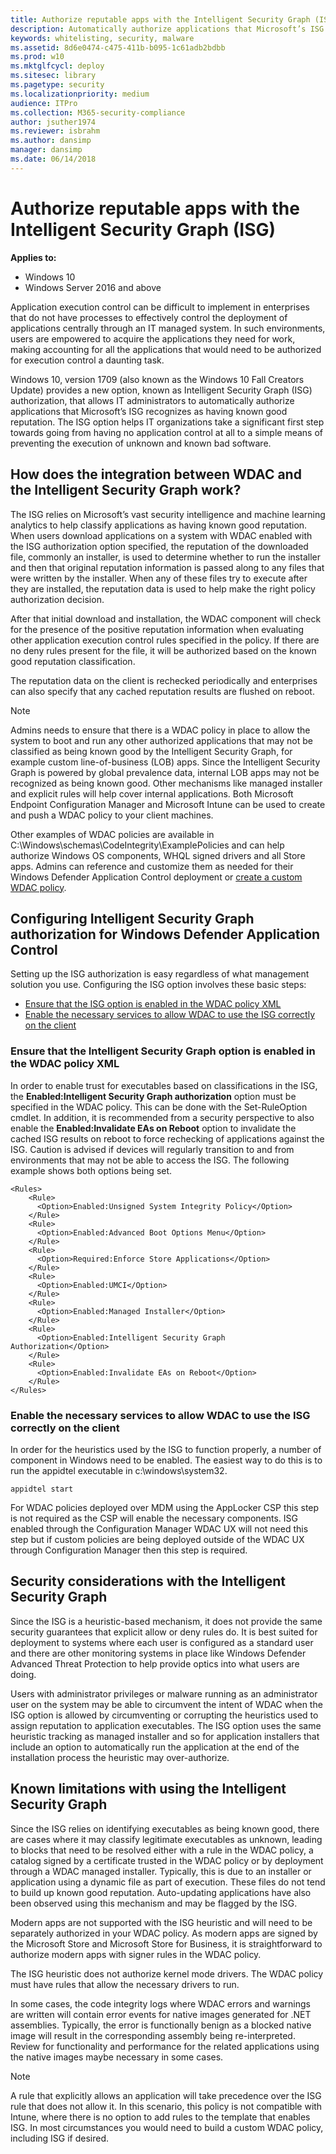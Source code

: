 ```yaml
---
title: Authorize reputable apps with the Intelligent Security Graph (ISG) (Windows 10)
description: Automatically authorize applications that Microsoft’s ISG recognizes as having known good reputation.
keywords: whitelisting, security, malware
ms.assetid: 8d6e0474-c475-411b-b095-1c61adb2bdbb
ms.prod: w10
ms.mktglfcycl: deploy
ms.sitesec: library
ms.pagetype: security
ms.localizationpriority: medium
audience: ITPro
ms.collection: M365-security-compliance
author: jsuther1974
ms.reviewer: isbrahm
ms.author: dansimp
manager: dansimp
ms.date: 06/14/2018
---
```


# Authorize reputable apps with the Intelligent Security Graph (ISG) 

**Applies to:**

-   Windows 10
-   Windows Server 2016 and above

Application execution control can be difficult to implement in enterprises that do not have processes to effectively control the deployment of applications centrally through an IT managed system. 
In such environments, users are empowered to acquire the applications they need for work, making accounting for all the applications that would need to be authorized for execution control a daunting task.  

Windows 10, version 1709 (also known as the Windows 10 Fall Creators Update) provides a new option, known as Intelligent Security Graph (ISG) authorization, that allows IT administrators to automatically authorize applications that Microsoft’s ISG recognizes as having known good reputation. The ISG option helps IT organizations take a significant first step towards going from having no application control at all to a simple means of preventing the execution of unknown and known bad software.

## How does the integration between WDAC and the Intelligent Security Graph work? 

The ISG relies on Microsoft’s vast security intelligence and machine learning analytics to help classify applications as having known good reputation. When users download applications on a system with WDAC enabled with the ISG authorization option specified, the reputation of the downloaded file, commonly an installer, is used to determine whether to run the installer and then that original reputation information is passed along to any files that were written by the installer. When any of these files try to execute after they are installed, the reputation data is used to help make the right policy authorization decision.   

After that initial download and installation, the WDAC component will check for the presence of the positive reputation information when evaluating other application execution control rules specified in the policy. If there are no deny rules present for the file, it will be authorized based on the known good reputation classification.  

The reputation data on the client is rechecked periodically and enterprises can also specify that any cached reputation results are flushed on reboot.    

>[!NOTE]
>Admins needs to ensure that there is a WDAC policy in place to allow the system to boot and run any other authorized applications that may not be classified as being known good by the Intelligent Security Graph, for example custom line-of-business (LOB) apps. Since the Intelligent Security Graph is powered by global prevalence data, internal LOB apps may not be recognized as being known good. Other mechanisms like managed installer and explicit rules will help cover internal applications. Both Microsoft Endpoint Configuration Manager and Microsoft Intune can be used to create and push a WDAC policy to your client machines.  

Other examples of WDAC policies are available in C:\Windows\schemas\CodeIntegrity\ExamplePolicies and can help authorize Windows OS components, WHQL signed drivers and all Store apps. Admins can reference and customize them as needed for their Windows Defender Application Control deployment or [create a custom WDAC policy](https://docs.microsoft.com/windows/security/threat-protection/windows-defender-application-control/create-initial-default-policy). 

## Configuring Intelligent Security Graph authorization for Windows Defender Application Control 

Setting up the ISG authorization is easy regardless of what management solution you use. Configuring the ISG option involves these basic steps: 

- [Ensure that the ISG option is enabled in the WDAC policy XML](#ensure-that-the-intelligent-security-graph-option-is-enabled-in-the-wdac-policy-xml) 
- [Enable the necessary services to allow WDAC to use the ISG correctly on the client](#enable-the-necessary-services-to-allow-wdac-to-use-the-isg-correctly-on-the-client) 

### Ensure that the Intelligent Security Graph option is enabled in the WDAC policy XML 

In order to enable trust for executables based on classifications in the ISG, the **Enabled:Intelligent Security Graph authorization** option must be specified in the WDAC policy. This can be done with the Set-RuleOption cmdlet. In addition, it is recommended from a security perspective to also enable the **Enabled:Invalidate EAs on Reboot** option to invalidate the cached ISG results on reboot to force rechecking of applications against the ISG. Caution is advised if devices will regularly transition to and from environments that may not be able to access the ISG. The following example shows both options being set. 

```code
<Rules> 
    <Rule> 
      <Option>Enabled:Unsigned System Integrity Policy</Option> 
    </Rule> 
    <Rule> 
      <Option>Enabled:Advanced Boot Options Menu</Option> 
    </Rule> 
    <Rule> 
      <Option>Required:Enforce Store Applications</Option> 
    </Rule> 
    <Rule>
      <Option>Enabled:UMCI</Option>
    </Rule>
    <Rule>
      <Option>Enabled:Managed Installer</Option> 
    </Rule>
    <Rule> 
      <Option>Enabled:Intelligent Security Graph Authorization</Option> 
    </Rule> 
    <Rule> 
      <Option>Enabled:Invalidate EAs on Reboot</Option> 
    </Rule> 
</Rules> 
```

### Enable the necessary services to allow WDAC to use the ISG correctly on the client

In order for the heuristics used by the ISG to function properly, a number of component in Windows need to be enabled. The easiest way to do this is to run the appidtel executable in c:\windows\system32.

```
appidtel start
```

For WDAC policies deployed over MDM using the AppLocker CSP this step is not required as the CSP will enable the necessary components. ISG enabled through the Configuration Manager WDAC UX will not need this step but if custom policies are being deployed outside of the WDAC UX through Configuration Manager then this step is required.   

## Security considerations with the Intelligent Security Graph 

Since the ISG is a heuristic-based mechanism, it does not provide the same security guarantees that explicit allow or deny rules do. It is best suited for deployment to systems where each user is configured as a standard user and there are other monitoring systems in place like Windows Defender Advanced Threat Protection to help provide optics into what users are doing. 

Users with administrator privileges or malware running as an administrator user on the system may be able to circumvent the intent of WDAC when the ISG option is allowed by circumventing or corrupting the heuristics used to assign reputation to application executables. The ISG option uses the same heuristic tracking as managed installer and so for application installers that include an option to automatically run the application at the end of the installation process the heuristic may over-authorize.  

## Known limitations with using the Intelligent Security Graph

Since the ISG relies on identifying executables as being known good, there are cases where it may classify legitimate executables as unknown, leading to blocks that need to be resolved either with a rule in the WDAC policy, a catalog signed by a certificate trusted in the WDAC policy or by deployment through a WDAC managed installer. Typically, this is due to an installer or application using a dynamic file as part of execution. These files do not tend to build up known good reputation. Auto-updating applications have also been observed using this mechanism and may be flagged by the ISG.  

Modern apps are not supported with the ISG heuristic and will need to be separately authorized in your WDAC policy. As modern apps are signed by the Microsoft Store and Microsoft Store for Business, it is straightforward to authorize modern apps with signer rules in the WDAC policy.

The ISG heuristic does not authorize kernel mode drivers. The WDAC policy must have rules that allow the necessary drivers to run.  

In some cases, the code integrity logs where WDAC errors and warnings are written will contain error events for native images generated for .NET assemblies. Typically, the error is functionally benign as a blocked native image will result in the corresponding assembly being re-interpreted. Review for functionality and performance for the related applications using the native images maybe necessary in some cases. 

>[!NOTE]
> A rule that explicitly allows an application will take precedence over the ISG rule that does not allow it. In this scenario, this policy is not compatible with Intune, where there is no option to add rules to the template that enables ISG. In most circumstances you would need to build a custom WDAC policy, including ISG if desired.
